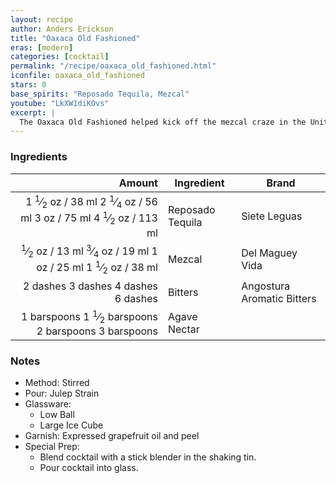 ```yaml
---
layout: recipe
author: Anders Erickson
title: "Oaxaca Old Fashioned"
eras: [modern]
categories: [cocktail]
permalink: "/recipe/oaxaca_old_fashioned.html"
iconfile: oaxaca_old_fashioned
stars: 0
base_spirits: "Reposado Tequila, Mezcal"
youtube: "LkXW1diKOvs"
excerpt: |
  The Oaxaca Old Fashioned helped kick off the mezcal craze in the United States. Created in 2007 by New York bartender Phil Ward, the Oaxaca Old Fashioned introduced countless drinkers to the earthy spirit, which was unfamiliar to most consumers at the time. Ward first made the cocktail at Death & Co., the pioneering East Village bar, before placing it on the menu at Mayahuel, the dearly departed bar that he opened down the street.
---
```


### Ingredients

|                                                                                                                                                                                                                                                                    Amount | Ingredient       | Brand                      |
| ------------------------------------------------------------------------------------------------------------------------------------------------------------------------------------------------------------------------------------------------------------------------: | ---------------- | -------------------------- |
| <span class="onex active">1 <sup>1</sup>&frasl;<sub>2</sub> oz / 38 ml</span> <span class="onehalfx">2 <sup>1</sup>&frasl;<sub>4</sub> oz / 56 ml</span> <span class="twox">3 oz / 75 ml</span> <span class="threex">4 <sup>1</sup>&frasl;<sub>2</sub> oz / 113 ml</span> | Reposado Tequila | Siete Leguas               |
|    <span class="onex active"> <sup>1</sup>&frasl;<sub>2</sub> oz / 13 ml</span> <span class="onehalfx"> <sup>3</sup>&frasl;<sub>4</sub> oz / 19 ml</span> <span class="twox">1 oz / 25 ml</span> <span class="threex">1 <sup>1</sup>&frasl;<sub>2</sub> oz / 38 ml</span> | Mezcal           | Del Maguey Vida            |
|                                                                                                                  <span class="onex active">2 dashes</span> <span class="onehalfx">3 dashes</span> <span class="twox">4 dashes</span> <span class="threex">6 dashes</span> | Bitters          | Angostura Aromatic Bitters |
|                                                                      <span class="onex active">1 barspoons</span> <span class="onehalfx">1 <sup>1</sup>&frasl;<sub>2</sub> barspoons</span> <span class="twox">2 barspoons</span> <span class="threex">3 barspoons</span> | Agave Nectar     |

### Notes

- Method: Stirred
- Pour: Julep Strain
- Glassware:
  - Low Ball
  - Large Ice Cube
- Garnish: Expressed grapefruit oil and peel
- Special Prep:
  - Blend cocktail with a stick blender in the shaking tin.
  - Pour cocktail into glass.

<script type="application/ld+json">
{
  "@context": "https://schema.org",
  "@type": "Recipe",
  "author": "{{ page.author }}",
  "description": "{{ page.excerpt | strip_html | replace: '"', "'" }}",
  "image": "{%- for ingredient in site.data[page.iconfile].images.ingredient limit: 1 -%}{{ ingredient.url }}{%- endfor -%}",
  "recipeIngredient": [  "1.5 oz Reposado Tequila",
  "0.5 oz Mezcal",
  "2 dashes Bitters ",
  "1 barspoon Agave Nectar"],
  "name": "{{ page.title }}",
  "recipeInstructions": "  {
    '@type': 'HowToStep',
    'text': '- Method: Stirred
'
  },  {
    '@type': 'HowToStep',
    'text': '- Pour: Julep Strain
'
  },  {
    '@type': 'HowToStep',
    'text': '- Glassware:
'
  },  {
    '@type': 'HowToStep',
    'text': '  - Low Ball
'
  },  {
    '@type': 'HowToStep',
    'text': '  - Large Ice Cube
'
  },  {
    '@type': 'HowToStep',
    'text': '- Garnish: Expressed grapefruit oil and peel
'
  },  {
    '@type': 'HowToStep',
    'text': '- Special Prep:
'
  },  {
    '@type': 'HowToStep',
    'text': '  - Blend cocktail with a stick blender in the shaking tin.
'
  },  {
    '@type': 'HowToStep',
    'text': '  - Pour cocktail into glass.
'
  }",
  "recipeYield": "1 cocktail",
  "recipeCategory": "cocktail"
}
</script>
